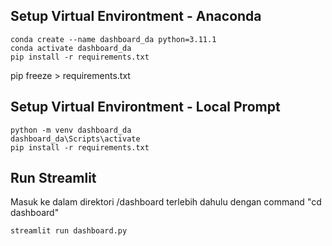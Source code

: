 ## Setup Virtual Environtment - Anaconda

```
conda create --name dashboard_da python=3.11.1
conda activate dashboard_da
pip install -r requirements.txt
```

pip freeze > requirements.txt

## Setup Virtual Environtment - Local Prompt

```
python -m venv dashboard_da
dashboard_da\Scripts\activate
pip install -r requirements.txt
```

## Run Streamlit

Masuk ke dalam direktori /dashboard terlebih dahulu dengan command "cd dashboard"

```
streamlit run dashboard.py
```
